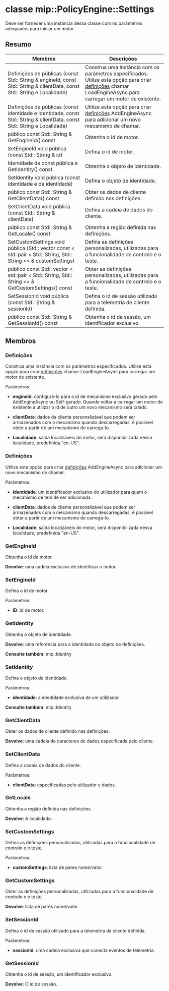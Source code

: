 # <a name="class-mippolicyenginesettings"></a>classe mip::PolicyEngine::Settings 
Deve ser fornecer uma instância dessa classe com os parâmetros adequados para iniciar um motor.
  
## <a name="summary"></a>Resumo
 Membros                        | Descrições                                
--------------------------------|---------------------------------------------
 Definições de públicas (const Std:: String & engineId, const Std:: String & clientData, const Std:: String e Localidade)  |  Construa uma instância com os parâmetros especificados. Utilize esta opção para criar [definições](class_mip_policyengine_settings.md) chamar LoadEngineAsync para carregar um motor de existente.
 Definições de públicas (const identidade e identidade, const Std:: String & clientData, const Std:: String e Localidade)  |  Utilize esta opção para criar [definições](class_mip_policyengine_settings.md) AddEngineAsync para adicionar um novo mecanismo de chamar.
 público const Std:: String & GetEngineId() const  |  Obtenha o id de motor.
 SetEngineId void pública (const Std:: String & id)  |  Defina o id de motor.
 Identidade de const pública e GetIdentity() const  |  Obtenha o objeto de identidade.
 SetIdentity void pública (const identidade e de identidade)  |  Defina o objeto de identidade.
 público const Std:: String & GetClientData() const  |  Obter os dados de cliente definido nas definições.
 SetClientData void pública (const Std:: String & clientData)  |  Defina a cadeia de dados do cliente.
 público const Std:: String & GetLocale() const  |  Obtenha a região definida nas definições.
SetCustomSettings void pública (Std:: vector const < std::pair < Std:: String, Std:: String >> & customSettings)  |  Defina as definições personalizadas, utilizadas para a funcionalidade de controlo e o teste.
público const Std:: vector < std::pair < Std:: String, Std:: String >> & GetCustomSettings() const  |  Obter as definições personalizadas, utilizadas para a funcionalidade de controlo e o teste.
 SetSessionId void pública (const Std:: String & sessionId)  |  Defina o id de sessão utilizado para a telemetria de cliente definida.
 público const Std:: String & GetSessionId() const  |  Obtenha o id de sessão, um identificador exclusivo.
  
## <a name="members"></a>Membros
  
### <a name="settings"></a>Definições
Construa uma instância com os parâmetros especificados. Utilize esta opção para criar [definições](class_mip_policyengine_settings.md) chamar LoadEngineAsync para carregar um motor de existente.

Parâmetros:  
* **engineId**: configurá-lo para o id de mecanismo exclusivo gerado pelo AddEngineAsync ou Self-gerado. Quando voltar a carregar um motor de existente a utilizar o id de outro um novo mecanismo será criado. 


* **clientData**: dados de cliente personalizável que podem ser armazenados com o mecanismo quando descarregadas, é possível obter a partir de um mecanismo de carregá-lo. 


* **Localidade**: saída localizáveis do motor, será disponibilizada nessa localidade, predefinida "en-US".


  
### <a name="settings"></a>Definições
Utilize esta opção para criar [definições](class_mip_policyengine_settings.md) AddEngineAsync para adicionar um novo mecanismo de chamar.

Parâmetros:  
* **identidade**: um identificador exclusivo do utilizador para quem o mecanismo de tem de ser adicionada. 


* **clientData**: dados de cliente personalizável que podem ser armazenados com o mecanismo quando descarregadas, é possível obter a partir de um mecanismo de carregá-lo. 


* **Localidade**: saída localizáveis do motor, será disponibilizada nessa localidade, predefinida "en-US".


  
### <a name="getengineid"></a>GetEngineId
Obtenha o id de motor.

  
**Devolve**: uma cadeia exclusiva de identificar o motor.
  
### <a name="setengineid"></a>SetEngineId
Defina o id de motor.

Parâmetros:  
* **ID**: id de motor.


  
### <a name="getidentity"></a>GetIdentity
Obtenha o objeto de identidade.

  
**Devolve**: uma referência para a identidade no objeto de definições. 
  
**Consulte também**: mip::Identity
  
### <a name="setidentity"></a>SetIdentity
Defina o objeto de identidade.

Parâmetros:  
* **identidade**: a identidade exclusiva de um utilizador. 


  
**Consulte também**: mip::Identity
  
### <a name="getclientdata"></a>GetClientData
Obter os dados de cliente definido nas definições.

  
**Devolve**: uma cadeia de caracteres de dados especificada pelo cliente.
  
### <a name="setclientdata"></a>SetClientData
Defina a cadeia de dados do cliente.

Parâmetros:  
* **clientData**: especificadas pelo utilizador e dados.


  
### <a name="getlocale"></a>GetLocale
Obtenha a região definida nas definições.

  
**Devolve**: A localidade.
  
### <a name="setcustomsettings"></a>SetCustomSettings
Defina as definições personalizadas, utilizadas para a funcionalidade de controlo e o teste.

Parâmetros:  
* **customSettings**: lista de pares nome/valor.


  
### <a name="getcustomsettings"></a>GetCustomSettings
Obter as definições personalizadas, utilizadas para a funcionalidade de controlo e o teste.

  
**Devolve**: lista de pares nome/valor.
  
### <a name="setsessionid"></a>SetSessionId
Defina o id de sessão utilizado para a telemetria de cliente definida.

Parâmetros:  
* **sessionId**: uma cadeia exclusiva que conecta eventos de telemetria.


  
### <a name="getsessionid"></a>GetSessionId
Obtenha o id de sessão, um identificador exclusivo.

  
**Devolve**: O id de sessão.